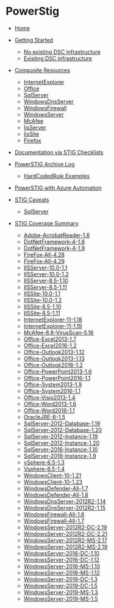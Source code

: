 # PowerStig

* [Home][home]
* [Getting Started][gettingstarted]
  * [No existing DSC infrastructure][DscGettingStarted]
  * [Existing DSC infrastructure][DscOnPremises]
* [Composite Resources][compositeresources]
  * [InternetExplorer][InternetExplorer]
  * [Office][Office]
  * [SqlServer][sqlserver]
  * [WindowsDnsServer][windowsdnsserver]
  * [WindowsFirewall][windowsfirewall]
  * [WindowsServer][windowsserver]
  * [McAfee][McAfee]
  * [IisServer][IisServer]
  * [IisSite][IisSite]
  * [Firefox][Firefox]

* [Documentation via STIG Checklists][Documentation-via-STIG-Checklists]
* [PowerSTIG Archive Log][powerstigarchivelog]
  * [HardCodedRule Examples][hardcodedexamples]
* [PowerSTIG with Azure Automation][powerstigwithazureautomation]
* [STIG Caveats][stigcaveats]
  * [SqlServer][sqlservercaveats]
* [STIG Coverage Summary][stigcoveragesummary]
  * [Adobe-AcrobatReader-1.6][AdobeAcrobatReader16]
  * [DotNetFramework-4-1.8][DotNetFramework418]
  * [DotNetFramework-4-1.9][DotNetFramework419]
  * [FireFox-All-4.28][FireFoxAll428]
  * [FireFox-All-4.29][FireFoxAll429]
  * [IISServer-10.0-1.1][IISServer10011]
  * [IISServer-10.0-1.2][IISServer10012]
  * [IISServer-8.5-1.10][IISServer85110]
  * [IISServer-8.5-1.11][IISServer85111]
  * [IISSite-10.0-1.1][IISSite10011]
  * [IISSite-10.0-1.2][IISSite10012]
  * [IISSite-8.5-1.10][IISSite85110]
  * [IISSite-8.5-1.11][IISSite85111]
  * [InternetExplorer-11-1.18][InternetExplorer11118]
  * [InternetExplorer-11-1.19][InternetExplorer11119]
  * [McAfee-8.8-VirusScan-5.16][McAfee88VirusScan516]
  * [Office-Excel2013-1.7][OfficeExcel201317]
  * [Office-Excel2016-1.2][OfficeExcel201612]
  * [Office-Outlook2013-1.12][OfficeOutlook2013112]
  * [Office-Outlook2013-1.13][OfficeOutlook2013113]
  * [Office-Outlook2016-1.2][OfficeOutlook201612]
  * [Office-PowerPoint2013-1.6][OfficePowerPoint201316]
  * [Office-PowerPoint2016-1.1][OfficePowerPoint201611]
  * [Office-System2013-1.9][OfficeSystem201319]
  * [Office-System2016-1.1][OfficeSystem201611]
  * [Office-Visio2013-1.4][OfficeVisio201314]
  * [Office-Word2013-1.6][OfficeWord201316]
  * [Office-Word2016-1.1][OfficeWord201611]
  * [OracleJRE-8-1.5][OracleJRE815]
  * [SqlServer-2012-Database-1.19][SqlServer2012Database119]
  * [SqlServer-2012-Database-1.20][SqlServer2012Database120]
  * [SqlServer-2012-Instance-1.19][SqlServer2012Instance119]
  * [SqlServer-2012-Instance-1.20][SqlServer2012Instance120]
  * [SqlServer-2016-Instance-1.10][SqlServer2016Instance110]
  * [SqlServer-2016-Instance-1.9][SqlServer2016Instance19]
  * [vSphere-6.5-1.3][vSphere6513]
  * [Vsphere-6.5-1.4][Vsphere6514]
  * [WindowsClient-10-1.21][WindowsClient10121]
  * [WindowsClient-10-1.23][WindowsClient10123]
  * [WindowsDefender-All-1.7][WindowsDefenderAll17]
  * [WindowsDefender-All-1.8][WindowsDefenderAll18]
  * [WindowsDnsServer-2012R2-1.14][WindowsDnsServer2012R2114]
  * [WindowsDnsServer-2012R2-1.15][WindowsDnsServer2012R2115]
  * [WindowsFirewall-All-1.6][WindowsFirewallAll16]
  * [WindowsFirewall-All-1.7][WindowsFirewallAll17]
  * [WindowsServer-2012R2-DC-2.19][WindowsServer2012R2DC219]
  * [WindowsServer-2012R2-DC-2.21][WindowsServer2012R2DC221]
  * [WindowsServer-2012R2-MS-2.17][WindowsServer2012R2MS217]
  * [WindowsServer-2012R2-MS-2.19][WindowsServer2012R2MS219]
  * [WindowsServer-2016-DC-1.10][WindowsServer2016DC110]
  * [WindowsServer-2016-DC-1.12][WindowsServer2016DC112]
  * [WindowsServer-2016-MS-1.10][WindowsServer2016MS110]
  * [WindowsServer-2016-MS-1.12][WindowsServer2016MS112]
  * [WindowsServer-2019-DC-1.3][WindowsServer2019DC13]
  * [WindowsServer-2019-DC-1.5][WindowsServer2019DC15]
  * [WindowsServer-2019-MS-1.3][WindowsServer2019MS13]
  * [WindowsServer-2019-MS-1.5][WindowsServer2019MS15]

[home]:                   https://github.com/Microsoft/PowerStig/wiki/home
[convert]:                https://github.com/Microsoft/PowerStig/wiki/Convert
[stig]:                   https://github.com/Microsoft/PowerStig/wiki/Stig
[compositeresources]:     https://github.com/Microsoft/PowerStig/wiki/CompositeResources
[gettingstarted]:         https://github.com/Microsoft/PowerStig/wiki/GettingStarted
[InternetExplorer]:       https://github.com/Microsoft/PowerStig/wiki/InternetExplorer
[office]:                 https://github.com/Microsoft/PowerStig/wiki/Office
[sqlserver]:              https://github.com/Microsoft/PowerStig/wiki/SqlServer
[windowsdnsserver]:       https://github.com/Microsoft/PowerStig/wiki/WindowsDnsServer
[windowsfirewall]:        https://github.com/Microsoft/PowerStig/wiki/WindowsFirewall
[windowsserver]:          https://github.com/Microsoft/PowerStig/wiki/WindowsServer
[mcafee]:                 https://github.com/Microsoft/PowerStig/wiki/Mcafee
[IisServer]:              https://github.com/Microsoft/PowerStig/wiki/IisServer
[IisSite]:                https://github.com/Microsoft/PowerStig/wiki/IisSite
[Firefox]:                https://github.com/Microsoft/PowerStig/wiki/firefox
[Documentation-via-STIG-Checklists]:               https://github.com/microsoft/PowerStig/wiki/Documentation-via-STIG-Checklists
[powerstigarchivelog]:    https://github.com/Microsoft/PowerStig/wiki/PowerSTIGArchiveLog
[hardcodedexamples]:      https://github.com/Microsoft/PowerStig/wiki/PowerSTIGArchiveLog#HardCodedRule-Examples
[powerstigwithazureautomation]:    https://github.com/microsoft/PowerStig/wiki/PowerSTIG-With-Azure-Automation
[stigcaveats]:            https://github.com/Microsoft/PowerStig/wiki/StigCaveats
[sqlservercaveats]:       https://github.com/Microsoft/PowerStig/wiki/StigCaveats#sqlserver-2012
[DscGettingStarted]:      https://github.com/Microsoft/PowerStig/wiki/DscGettingStarted
[DscOnPremises]:          https://github.com/Microsoft/PowerStig/wiki/DscOnPremises
[DscAzureAutomation]:     https://github.com/Microsoft/PowerStig/wiki/DscAzureAutomation
[DscAzureVirtualMachine]: https://github.com/Microsoft/PowerStig/wiki/DscAzureVirtualMachine
[stigcoveragesummary]:    https://github.com/Microsoft/PowerStig/wiki/StigCoverageSummary
[AdobeAcrobatReader16]: https://github.com/Microsoft/PowerStig/wiki/Adobe-AcrobatReader-1.6
[DotNetFramework418]: https://github.com/Microsoft/PowerStig/wiki/DotNetFramework-4-1.8
[DotNetFramework419]: https://github.com/Microsoft/PowerStig/wiki/DotNetFramework-4-1.9
[FireFoxAll428]: https://github.com/Microsoft/PowerStig/wiki/FireFox-All-4.28
[FireFoxAll429]: https://github.com/Microsoft/PowerStig/wiki/FireFox-All-4.29
[IISServer10011]: https://github.com/Microsoft/PowerStig/wiki/IISServer-10.0-1.1
[IISServer10012]: https://github.com/Microsoft/PowerStig/wiki/IISServer-10.0-1.2
[IISServer85110]: https://github.com/Microsoft/PowerStig/wiki/IISServer-8.5-1.10
[IISServer85111]: https://github.com/Microsoft/PowerStig/wiki/IISServer-8.5-1.11
[IISSite10011]: https://github.com/Microsoft/PowerStig/wiki/IISSite-10.0-1.1
[IISSite10012]: https://github.com/Microsoft/PowerStig/wiki/IISSite-10.0-1.2
[IISSite85110]: https://github.com/Microsoft/PowerStig/wiki/IISSite-8.5-1.10
[IISSite85111]: https://github.com/Microsoft/PowerStig/wiki/IISSite-8.5-1.11
[InternetExplorer11118]: https://github.com/Microsoft/PowerStig/wiki/InternetExplorer-11-1.18
[InternetExplorer11119]: https://github.com/Microsoft/PowerStig/wiki/InternetExplorer-11-1.19
[McAfee88VirusScan516]: https://github.com/Microsoft/PowerStig/wiki/McAfee-8.8-VirusScan-5.16
[OfficeExcel201317]: https://github.com/Microsoft/PowerStig/wiki/Office-Excel2013-1.7
[OfficeExcel201612]: https://github.com/Microsoft/PowerStig/wiki/Office-Excel2016-1.2
[OfficeOutlook2013112]: https://github.com/Microsoft/PowerStig/wiki/Office-Outlook2013-1.12
[OfficeOutlook2013113]: https://github.com/Microsoft/PowerStig/wiki/Office-Outlook2013-1.13
[OfficeOutlook201612]: https://github.com/Microsoft/PowerStig/wiki/Office-Outlook2016-1.2
[OfficePowerPoint201316]: https://github.com/Microsoft/PowerStig/wiki/Office-PowerPoint2013-1.6
[OfficePowerPoint201611]: https://github.com/Microsoft/PowerStig/wiki/Office-PowerPoint2016-1.1
[OfficeSystem201319]: https://github.com/Microsoft/PowerStig/wiki/Office-System2013-1.9
[OfficeSystem201611]: https://github.com/Microsoft/PowerStig/wiki/Office-System2016-1.1
[OfficeVisio201314]: https://github.com/Microsoft/PowerStig/wiki/Office-Visio2013-1.4
[OfficeWord201316]: https://github.com/Microsoft/PowerStig/wiki/Office-Word2013-1.6
[OfficeWord201611]: https://github.com/Microsoft/PowerStig/wiki/Office-Word2016-1.1
[OracleJRE815]: https://github.com/Microsoft/PowerStig/wiki/OracleJRE-8-1.5
[SqlServer2012Database119]: https://github.com/Microsoft/PowerStig/wiki/SqlServer-2012-Database-1.19
[SqlServer2012Database120]: https://github.com/Microsoft/PowerStig/wiki/SqlServer-2012-Database-1.20
[SqlServer2012Instance119]: https://github.com/Microsoft/PowerStig/wiki/SqlServer-2012-Instance-1.19
[SqlServer2012Instance120]: https://github.com/Microsoft/PowerStig/wiki/SqlServer-2012-Instance-1.20
[SqlServer2016Instance110]: https://github.com/Microsoft/PowerStig/wiki/SqlServer-2016-Instance-1.10
[SqlServer2016Instance19]: https://github.com/Microsoft/PowerStig/wiki/SqlServer-2016-Instance-1.9
[vSphere6513]: https://github.com/Microsoft/PowerStig/wiki/vSphere-6.5-1.3
[Vsphere6514]: https://github.com/Microsoft/PowerStig/wiki/Vsphere-6.5-1.4
[WindowsClient10121]: https://github.com/Microsoft/PowerStig/wiki/WindowsClient-10-1.21
[WindowsClient10123]: https://github.com/Microsoft/PowerStig/wiki/WindowsClient-10-1.23
[WindowsDefenderAll17]: https://github.com/Microsoft/PowerStig/wiki/WindowsDefender-All-1.7
[WindowsDefenderAll18]: https://github.com/Microsoft/PowerStig/wiki/WindowsDefender-All-1.8
[WindowsDnsServer2012R2114]: https://github.com/Microsoft/PowerStig/wiki/WindowsDnsServer-2012R2-1.14
[WindowsDnsServer2012R2115]: https://github.com/Microsoft/PowerStig/wiki/WindowsDnsServer-2012R2-1.15
[WindowsFirewallAll16]: https://github.com/Microsoft/PowerStig/wiki/WindowsFirewall-All-1.6
[WindowsFirewallAll17]: https://github.com/Microsoft/PowerStig/wiki/WindowsFirewall-All-1.7
[WindowsServer2012R2DC219]: https://github.com/Microsoft/PowerStig/wiki/WindowsServer-2012R2-DC-2.19
[WindowsServer2012R2DC221]: https://github.com/Microsoft/PowerStig/wiki/WindowsServer-2012R2-DC-2.21
[WindowsServer2012R2MS217]: https://github.com/Microsoft/PowerStig/wiki/WindowsServer-2012R2-MS-2.17
[WindowsServer2012R2MS219]: https://github.com/Microsoft/PowerStig/wiki/WindowsServer-2012R2-MS-2.19
[WindowsServer2016DC110]: https://github.com/Microsoft/PowerStig/wiki/WindowsServer-2016-DC-1.10
[WindowsServer2016DC112]: https://github.com/Microsoft/PowerStig/wiki/WindowsServer-2016-DC-1.12
[WindowsServer2016MS110]: https://github.com/Microsoft/PowerStig/wiki/WindowsServer-2016-MS-1.10
[WindowsServer2016MS112]: https://github.com/Microsoft/PowerStig/wiki/WindowsServer-2016-MS-1.12
[WindowsServer2019DC13]: https://github.com/Microsoft/PowerStig/wiki/WindowsServer-2019-DC-1.3
[WindowsServer2019DC15]: https://github.com/Microsoft/PowerStig/wiki/WindowsServer-2019-DC-1.5
[WindowsServer2019MS13]: https://github.com/Microsoft/PowerStig/wiki/WindowsServer-2019-MS-1.3
[WindowsServer2019MS15]: https://github.com/Microsoft/PowerStig/wiki/WindowsServer-2019-MS-1.5
